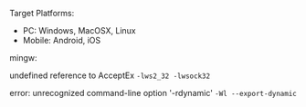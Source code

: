 Target Platforms: 
- PC: Windows, MacOSX, Linux
- Mobile: Android, iOS



mingw:

undefined reference to AcceptEx
`-lws2_32 -lwsock32`

error: unrecognized command-line option '-rdynamic'
`-Wl --export-dynamic`